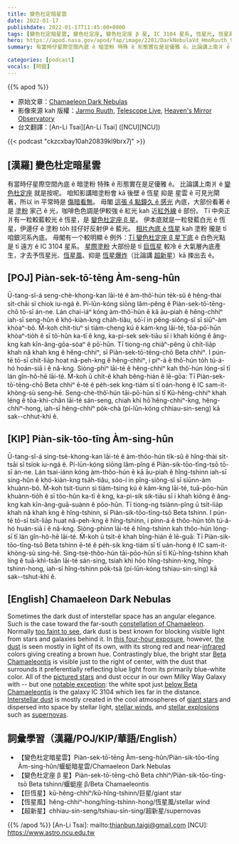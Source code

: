 ```yaml
---
title: 變色杜定暗星雲
date: 2022-01-17
publishdate: 2022-01-17T11:45:00+0800
tags: [變色杜定暗星雲, 變色杜定座, 變色杜定座 β 星, IC 3104 星系, 恆星光, 恆星風, 超新星, 巨恆星]
hero: https://apod.nasa.gov/apod/fap/image/2201/DarkNebulaVd_HmoRuuth_960_annotated.jpg
summary: 有當時仔星際空間內底 ê 暗塗粉 特殊 ê 形態實在是足優雅 ê。比論講上南爿 ê 變色杜定座就是按呢。

categories: [podcast]
vocals: [阿錕]
---
```


{{% apod %}}

- 原始文章：[Chamaeleon Dark Nebulas](https://apod.nasa.gov/apod/ap220117.html)
- 影像來源 kah 版權：[Jarmo Ruuth](https://www.flickr.com/photos/29679880@N05/), [Telescope Live](https://telescope.live/about), [Heaven's Mirror Observatory](https://help.telescope.live/hc/en-us/articles/360002914138-Heaven-s-Mirror-Observatory-Australia-AUS-)
- 台文翻譯：[An-Li Tsai][An-Li Tsai] ([NCU][NCU])

{{< podcast "ckzcxbay10ah20839kl9brx7j" >}}

## [漢羅] 變色杜定暗星雲
有當時仔星際空間內底 ê 暗塗粉 特殊 ê 形態實在是足優雅 ê。
比論講上南爿 ê [變色杜定座][constellation of Chamaeleon] 就是按呢。
咱知影講暗塗粉會 kā 後壁 ê 恆星 抑是 星雲 ê 可見光閘著，所以 in 平常時是 [傷暗看無][too faint to see]。
毋閣 [這張 4 點鐘久 ê 感光][this four-hour exposure] 內底，大部份看著 ê 是 [塗粉][the dust] 家己 ê 光，咖啡色色調是伊較強 ê 紅光 kah 近[紅外線][infrared] ê 部份。
Tī 中央正爿有一粒較藍較光 ê 恆星，是 [變色杜定座 β 星][Beta Chamaeleontis]。
伊本底就是一粒發藍白光 ê 恆星，伊邊仔 ê 塗粉 to̍h 拄仔好反射伊 ê 藍光。
[相片內底 ê 恆星][pictured stars] kah 塗粉 攏是 tī 咱銀河系內底。
毋閣有一个較明顯 ê 例外：[Tī 變色杜定座 β 星下底][below Beta Chamaeleontis] ê 白色光點 是 tī 遠方 ê IC 3104 星系。
[星際塗粉][Interstellar dust] 大部份是 tī [巨恆星][giant stars] 較冷 ê 大氣層內底產生，才去予恆星光、[恆星風][stellar winds]、抑是 [恆星爆炸][stellar explosions]（比論講 [超新星][supernovas]）kā 捒出去 ê。

## [POJ] Piàn-sek-tō͘-tēng Àm-seng-hûn
Ū-tang-sî-á seng-chè-khong-kan lāi-té ê àm-thô͘-hún te̍k-sû ê hêng-thài si̍t-chāi sī chiok iu-ngá ê.
Pí-lūn-kóng siōng lâm-pêng ê Piàn-sek-tō͘-tēng-chō tō-sī án-ne.
Lán chai-iáⁿ kóng àm-thô͘-hún ē kā āu-piah ê hêng-chhiⁿ iah-sī seng-hûn ê khó-kiàn-kng cha̍h-tiâu, só͘-í in pêng-siông-sî sī siūⁿ-àm khòaⁿ-bô.
M̄-koh chit-tiuⁿ sì tiám-cheng kú ê kám-kng lāi-té, tōa-pō͘-hūn khòaⁿ-tio̍h ê sī tô͘-hûn ka-tī ê kng, ka-pi-sek sek-tiāu sī i khah kiông ê âng-kng kah kīn-âng-gōa-sòaⁿ ê pō͘-hūn.
Tī tiong-ng chiàⁿ-pêng ū chi̍t-lia̍p khah nâ khah kng ê hêng-chhiⁿ, sī Piàn-sek-tō͘-tēng-chō Beta chhiⁿ.
I pún-tē tō-sī chi̍t-lia̍p hoat nâ-peh-kng ê hêng-chhiⁿ, i piⁿ-á ê thô͘-hún to̍h tú-á-hó hoán-siā i ê nâ-kng.
Siòng-phìⁿ lāi-té ê hêng-chhiⁿ kah thô͘-hún lóng-sī tī lán gîn-hô-hē lāi-té.
M̄-koh ū chi̍t-ê khah bêng-hián ê lē-gōa: Tī Piàn-sek-tō͘-tēng-chō Beta chhiⁿ ē-té ê pe̍h-sek kng-tiám sī tī oán-hong ê IC sam-it-khòng-sù seng-hē.
Seng-chè-thô͘-hún tāi-pō͘-hūn sī tī Kū-hêng-chhiⁿ khah léng ê tōa-khì-chân lāi-té sán-seng, chiah khì hō͘ hêng-chhiⁿ-kng, hêng-chhiⁿ-hong, iah-sī hêng-chhiⁿ po̍k-chà (pí-lūn-kóng chhiau-sin-seng) kā sak--chhut-khì ê.

## [KIP] Piàn-sik-tōo-tīng Àm-sing-hûn
Ū-tang-sî-á sing-tsè-khong-kan lāi-té ê àm-thôo-hún ti̍k-sû ê hîng-thài si̍t-tsāi sī tsiok iu-ngá ê.
Pí-lūn-kóng siōng lâm-pîng ê Piàn-sik-tōo-tīng-tsō tō-sī án-ne.
Lán tsai-iánn kóng àm-thôo-hún ē kā āu-piah ê hîng-tshinn iah-sī sing-hûn ê khó-kiàn-kng tsa̍h-tiâu, sóo-í in pîng-siông-sî sī siūnn-àm khuànn-bô.
M̄-koh tsit-tiunn sì tiám-tsing kú ê kám-kng lāi-té, tuā-pōo-hūn khuànn-tio̍h ê sī tôo-hûn ka-tī ê kng, ka-pi-sik sik-tiāu sī i khah kiông ê âng-kng kah kīn-âng-guā-suànn ê pōo-hūn.
Tī tiong-ng tsiànn-pîng ū tsi̍t-lia̍p khah nâ khah kng ê hîng-tshinn, sī Piàn-sik-tōo-tīng-tsō Beta tshinn.
I pún-tē tō-sī tsi̍t-lia̍p huat nâ-peh-kng ê hîng-tshinn, i pinn-á ê thôo-hún to̍h tú-á-hó huán-siā i ê nâ-kng.
Siòng-phìnn lāi-té ê hîng-tshinn kah thôo-hún lóng-sī tī lán gîn-hô-hē lāi-té.
M̄-koh ū tsi̍t-ê khah bîng-hián ê lē-guā: Tī Piàn-sik-tōo-tīng-tsō Beta tshinn ē-té ê pe̍h-sik kng-tiám sī tī uán-hong ê IC sam-it-khòng-sù sing-hē.
Sing-tsè-thôo-hún tāi-pōo-hūn sī tī Kū-hîng-tshinn khah líng ê tuā-khì-tsân lāi-té sán-sing, tsiah khì hōo hîng-tshinn-kng, hîng-tshinn-hong, iah-sī hîng-tshinn po̍k-tsà (pí-lūn-kóng tshiau-sin-sing) kā sak--tshut-khì ê.

## [English] Chamaeleon Dark Nebulas
Sometimes the dark dust of interstellar space has an angular elegance.
Such is the case toward the far-south [constellation of Chamaeleon][constellation of Chamaeleon].
Normally [too faint to see][too faint to see], dark dust is best known for blocking visible light from stars and galaxies behind it.
In [this four-hour exposure][this four-hour exposure], however, [the dust][the dust] is seen mostly in light of its own, with its strong red and near-[infrared][infrared] colors giving creating a brown hue.
Contrastingly blue, the bright star [Beta Chamaeleontis][Beta Chamaeleontis] is visible just to the right of center, with the dust that surrounds it preferentially reflecting blue light from its primarily blue-white color.
All of the [pictured stars][pictured stars] and dust occur in our own Milky Way Galaxy with -- but one [notable exception][notable exception]: the white spot just [below Beta Chamaeleontis][below Beta Chamaeleontis] is the galaxy IC 3104 which lies far in the distance.
[Interstellar dust][Interstellar dust] is mostly created in the cool atmospheres of [giant stars][giant stars] and dispersed into space by stellar light, [stellar winds][stellar winds], and [stellar explosions][stellar explosions] such as [supernovas][supernovas].

## 詞彙學習（漢羅/POJ/KIP/華語/English）
- 【變色杜定暗星雲】Piàn-sek-tō͘-tēng Àm-seng-hûn/Piàn-sik-tōo-tīng Àm-sing-hûn/蝘蜓暗星雲/Chamaeleon Dark Nebulas
- 【變色杜定座 β 星】Piàn-sek-tō͘-tēng-chō Beta chhiⁿ/Piàn-sik-tōo-tīng-tsō Beta tshinn/蝘蜓座 β/Beta Chamaeleontis
- 【巨恆星】kū-hêng-chhiⁿ/kū-hîng-tshinn/巨星/giant star
- 【恆星風】hêng-chhiⁿ-hong/hîng-tshinn-hong/恆星風/stellar wind
- 【超新星】chhiau-sin-seng/tshiau-sin-sing/超新星/supernovas



{{% /apod %}}
[An-Li Tsai]: mailto:thianbun.taigi@gmail.com
[NCU]: https://www.astro.ncu.edu.tw


[constellation of Chamaeleon]:https://en.wikipedia.org/wiki/Chamaeleon
[too faint to see]:https://apod.nasa.gov/apod/ap180628.html
[this four-hour exposure]:https://www.flickr.com/photos/29679880@N05/51806716079/
[the dust]:https://www.flickr.com/photos/hiroc/47807534932
[infrared]:https://science.nasa.gov/ems/07_infraredwaves
[Beta Chamaeleontis]:https://en.wikipedia.org/wiki/Beta_Chamaeleontis
[pictured stars]:http://asterisk.apod.com/viewtopic.php?f=29&t=42126&start=25#p319709
[notable exception]:https://static.onecms.io/wp-content/uploads/sites/20/2021/09/28/startled-cat-5.jpg
[below Beta Chamaeleontis]:http://www.werbeagentur.org/oldwexi/gallery.html
[Interstellar dust]:https://astronomy.swin.edu.au/cosmos/d/Dust+Grain
[giant stars]:https://en.wikipedia.org/wiki/Red_giant
[stellar winds]:https://apod.nasa.gov/apod/ap000318.html
[stellar explosions]:https://en.wikipedia.org/wiki/List_of_stellar_explosion_types
[supernovas]:https://www.science.org/content/article/interstellar-dust-may-come-supernovae-after-all
